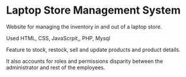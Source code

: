 # Laptop Store Management System

Website for managing the inventory in and out of a laptop store.

Used HTML, CSS, JavaScrpit,, PHP, Mysql

Feature to stock, restock, sell and update products and product details.

It also accounts for roles and permissions disparity between the administrator and rest of the employees.
